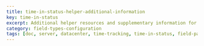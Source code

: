 ```yaml
---
title: time-in-status-helper-additional-information
key: time-in-status
excerpt: Additional helper resources and supplementary information for working with Time in Status fields and advanced configuration options.
category: field-types-configuration
tags: [doc, server, datacenter, time-tracking, time-in-status, field-panels, field-configuration, jql-functions]
---
```

